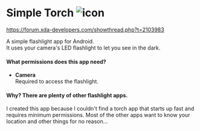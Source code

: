 # Simple Torch ![icon](http://i.imgur.com/dBoSa.png)

https://forum.xda-developers.com/showthread.php?t=2103983

A simple flashlight app for Android.  
It uses your camera's LED flashlight to let you see in the dark.

#### What permissions does this app need?

* **Camera**  
  Required to access the flashlight.

#### Why? There are plenty of other flashlight apps.

I created this app because I couldn't find a torch app that starts up fast and requires minimum permissions. Most of the other apps want to know your location and other things for no reason...
